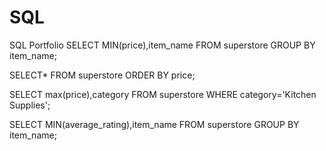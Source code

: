 # SQL
SQL Portfolio
SELECT MIN(price),item_name
FROM superstore
GROUP BY item_name;

SELECT*
FROM superstore
ORDER BY price;

SELECT max(price),category
FROM superstore
WHERE category='Kitchen Supplies';

SELECT MIN(average_rating),item_name
FROM superstore
GROUP BY item_name;
